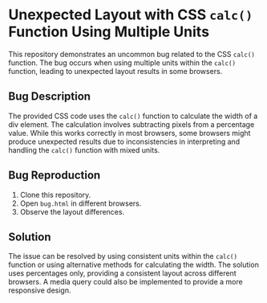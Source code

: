 # Unexpected Layout with CSS `calc()` Function Using Multiple Units

This repository demonstrates an uncommon bug related to the CSS `calc()` function. The bug occurs when using multiple units within the `calc()` function, leading to unexpected layout results in some browsers.

## Bug Description
The provided CSS code uses the `calc()` function to calculate the width of a div element. The calculation involves subtracting pixels from a percentage value. While this works correctly in most browsers, some browsers might produce unexpected results due to inconsistencies in interpreting and handling the `calc()` function with mixed units.

## Bug Reproduction
1. Clone this repository.
2. Open `bug.html` in different browsers.
3. Observe the layout differences.

## Solution
The issue can be resolved by using consistent units within the `calc()` function or using alternative methods for calculating the width. The solution uses percentages only, providing a consistent layout across different browsers.  A media query could also be implemented to provide a more responsive design.